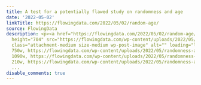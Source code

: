 ```yaml
---
title: A test for a potentially flawed study on randomness and age
date: '2022-05-02'
linkTitle: https://flowingdata.com/2022/05/02/random-age/
source: FlowingData
description: <p><a href="https://flowingdata.com/2022/05/02/random-age/"><img width="750"
  height="704" src="https://flowingdata.com/wp-content/uploads/2022/05/randomness-and-age-750x704.png"
  class="attachment-medium size-medium wp-post-image" alt="" loading="lazy" srcset="https://flowingdata.com/wp-content/uploads/2022/05/randomness-and-age-750x704.png
  750w, https://flowingdata.com/wp-content/uploads/2022/05/randomness-and-age-1090x1023.png
  1090w, https://flowingdata.com/wp-content/uploads/2022/05/randomness-and-age-210x197.png
  210w, https://flowingdata.com/wp-content/uploads/2022/05/randomness-and-age-768
  ...
disable_comments: true
---
```

<p><a href="https://flowingdata.com/2022/05/02/random-age/"><img width="750" height="704" src="https://flowingdata.com/wp-content/uploads/2022/05/randomness-and-age-750x704.png" class="attachment-medium size-medium wp-post-image" alt="" loading="lazy" srcset="https://flowingdata.com/wp-content/uploads/2022/05/randomness-and-age-750x704.png 750w, https://flowingdata.com/wp-content/uploads/2022/05/randomness-and-age-1090x1023.png 1090w, https://flowingdata.com/wp-content/uploads/2022/05/randomness-and-age-210x197.png 210w, https://flowingdata.com/wp-content/uploads/2022/05/randomness-and-age-768 ...